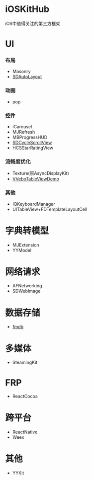 # iOSKitHub
iOS中值得关注的第三方框架
# UI
### 布局
- Masonry
- [SDAutoLayout](https://github.com/gsdios/SDAutoLayout)
### 动画
- pop
### 控件
- iCarousel
- MJRefresh
- MBProgressHUD
- [SDCycleScrollView](https://github.com/gsdios/SDCycleScrollView)
- HCSStarRatingView
### 流畅度优化
- Texture(原AsyncDisplayKit)
- [VVeboTableViewDemo](https://github.com/johnil/VVeboTableViewDemo)
### 其他
- IQKeyboardManager
- UITableView+FDTemplateLayoutCell

# 字典转模型
- MJExtension
- YYModel

# 网络请求
- AFNetworking
- SDWebImage

# 数据存储
- [fmdb](https://github.com/ccgus/fmdb)

# 多媒体
- SteamingKit

# FRP
- ReactCocoa

# 跨平台
- ReactNative
- Weex

# 其他
- YYKit
